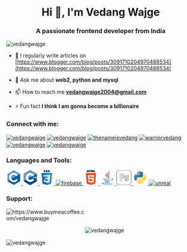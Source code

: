 <h1 align="center">Hi 👋, I'm Vedang Wajge</h1>
<h3 align="center">A passionate frontend developer from India</h3>

<p align="left"> <img src="https://komarev.com/ghpvc/?username=vedangwajge&label=Profile%20views&color=0e75b6&style=flat" alt="vedangwajge" /> </p>

- 📝 I regularly write articles on [https://www.blogger.com/blog/posts/3091710204970488534](https://www.blogger.com/blog/posts/3091710204970488534)

- 💬 Ask me about **web2, python and mysql**

- 📫 How to reach me **vedangwajge2004@gmail.com**

- ⚡ Fun fact **I think I am gonna become a billionaire**

<h3 align="left">Connect with me:</h3>
<p align="left">
<a href="https://www.linkedin.com/in/vedang-wajge/" target="blank"><img align="center" src="https://raw.githubusercontent.com/rahuldkjain/github-profile-readme-generator/master/src/images/icons/Social/linked-in-alt.svg" alt="vedangwajge" height="30" width="40" /></a>
<a href="https://fb.com/vedangwajge.1" target="blank"><img align="center" src="https://raw.githubusercontent.com/rahuldkjain/github-profile-readme-generator/master/src/images/icons/Social/facebook.svg" alt="vedangwajge" height="30" width="40" /></a>
<a href="https://instagram.com/thenameisvedang" target="blank"><img align="center" src="https://raw.githubusercontent.com/rahuldkjain/github-profile-readme-generator/master/src/images/icons/Social/instagram.svg" alt="thenameisvedang" height="30" width="40" /></a>
<a href="https://www.youtube.com/channel/UCETBEsKwbPlA_43Ed4R5jqw" target="blank"><img align="center" src="https://raw.githubusercontent.com/rahuldkjain/github-profile-readme-generator/master/src/images/icons/Social/youtube.svg" alt="warriorvedang" height="30" width="40" /></a>
<a href="https://www.hackerrank.com/vedangwajge" target="blank"><img align="center" src="https://raw.githubusercontent.com/rahuldkjain/github-profile-readme-generator/master/src/images/icons/Social/hackerrank.svg" alt="vedangwajge" height="30" width="40" /></a>
<a href="https://www.leetcode.com/vedangwajge" target="blank"><img align="center" src="https://raw.githubusercontent.com/rahuldkjain/github-profile-readme-generator/master/src/images/icons/Social/leet-code.svg" alt="vedangwajge" height="30" width="40" /></a>
</p>

<h3 align="left">Languages and Tools:</h3>
<p align="left"> <a href="https://www.cprogramming.com/" target="_blank" rel="noreferrer"> <img src="https://raw.githubusercontent.com/devicons/devicon/master/icons/c/c-original.svg" alt="c" width="40" height="40"/> </a> <a href="https://www.w3schools.com/cpp/" target="_blank" rel="noreferrer"> <img src="https://raw.githubusercontent.com/devicons/devicon/master/icons/cplusplus/cplusplus-original.svg" alt="cplusplus" width="40" height="40"/> </a> <a href="https://www.w3schools.com/css/" target="_blank" rel="noreferrer"> <img src="https://raw.githubusercontent.com/devicons/devicon/master/icons/css3/css3-original-wordmark.svg" alt="css3" width="40" height="40"/> </a> <a href="https://firebase.google.com/" target="_blank" rel="noreferrer"> <img src="https://www.vectorlogo.zone/logos/firebase/firebase-icon.svg" alt="firebase" width="40" height="40"/> </a> <a href="https://www.w3.org/html/" target="_blank" rel="noreferrer"> <img src="https://raw.githubusercontent.com/devicons/devicon/master/icons/html5/html5-original-wordmark.svg" alt="html5" width="40" height="40"/> </a> <a href="https://www.java.com" target="_blank" rel="noreferrer"> <img src="https://raw.githubusercontent.com/devicons/devicon/master/icons/java/java-original.svg" alt="java" width="40" height="40"/> </a> <a href="https://www.photoshop.com/en" target="_blank" rel="noreferrer"> <img src="https://raw.githubusercontent.com/devicons/devicon/master/icons/photoshop/photoshop-line.svg" alt="photoshop" width="40" height="40"/> </a> <a href="https://www.python.org" target="_blank" rel="noreferrer"> <img src="https://raw.githubusercontent.com/devicons/devicon/master/icons/python/python-original.svg" alt="python" width="40" height="40"/> </a> <a href="https://unrealengine.com/" target="_blank" rel="noreferrer"> <img src="https://raw.githubusercontent.com/kenangundogan/fontisto/036b7eca71aab1bef8e6a0518f7329f13ed62f6b/icons/svg/brand/unreal-engine.svg" alt="unreal" width="40" height="40"/> </a> </p>

<h3 align="left">Support:</h3>
<p><a href="https://www.buymeacoffee.com/https://www.buymeacoffee.com/vedangwajge"> <img align="left" src="https://cdn.buymeacoffee.com/buttons/v2/default-yellow.png" height="50" width="210" alt="https://www.buymeacoffee.com/vedangwajge" /></a></p><br><br>

<p><img align="center" src="https://github-readme-stats.vercel.app/api/top-langs?username=vedangwajge&show_icons=true&locale=en&layout=compact" alt="vedangwajge" /></p>

<p><img align="center" src="https://github-readme-streak-stats.herokuapp.com/?user=vedangwajge&" alt="vedangwajge" /></p>
